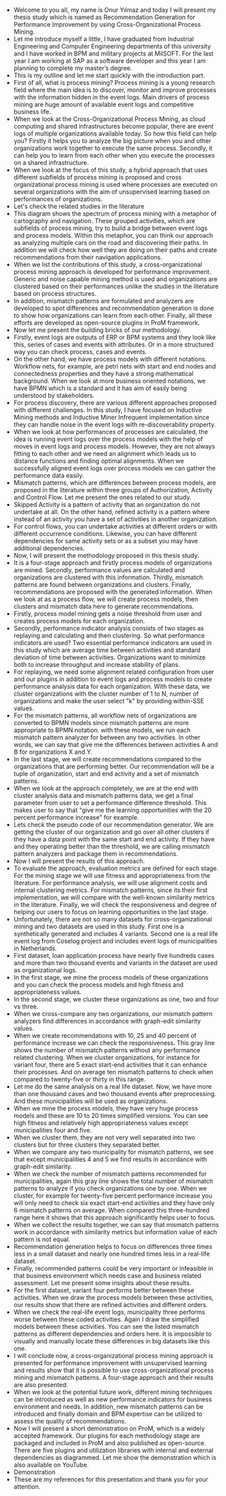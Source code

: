 * Welcome to you all, my name is Onur Yılmaz and today I will present my thesis study which is named as Recommendation Generation for Performance Improvement by using Cross-Organizational Process Mining. 
* Let me introduce myself a little, I have graduated from Industrial Engineering and Computer Engineering departments of this university and I have worked in BPM and military projects at MilSOFT. For the last year I am working at SAP as a software developer and this year I am planning to complete my master’s degree.
* This is my outline and let me start quickly with the introduction part.
* First of all, what is process mining? Process mining is a young research field where the main idea is to discover, monitor and improve processes with the information hidden in the event logs. Main drivers of process mining are huge amount of available event logs and competitive business life.
* When we look at the Cross-Organizational Process Mining, as cloud computing and shared infrastructures become popular, there are event logs of multiple organizations available today. So how this field can help you? Firstly it helps you to analyze the big picture when you and other organizations work together to execute the same process. Secondly, it can help you to learn from each other when you execute the processes on a shared infrastructure.
* When we look at the focus of this study, a hybrid approach that uses different subfields of process mining is proposed and cross organizational process mining is used where processes are executed on several organizations with the aim of unsupervised learning based on performances of organizations.
* Let's check the related studies in the literature
* This diagram shows the spectrum of process mining with a metaphor of cartography and navigation. These grouped activities, which are subfields of process mining, try to build a bridge between event logs and process models. Within this metaphor, you can think our approach as analyzing multiple cars on the road and discovering their paths. In addition we will check how well they are doing on their paths and create recommendations from their navigation applications.
* When we list the contributions of this study, a cross-organizational process mining approach is developed for performance improvement. Generic and noise capable mining method is used and organizations are clustered based on their performances unlike the studies in the literature based on process structures.
* In addition, mismatch patterns are formulated and analyzers are developed to spot differences and recommendation generation is done to show how organizations can learn from each other. Finally, all these efforts are developed as open-source plugins in ProM framework.
* Now let me present the building bricks of our methodology.
* Firstly, event logs are outputs of ERP or BPM systems and they look like this, series of cases and events with attributes. Or in a more structured way you can check process, cases and events. 
* On the other hand, we have process models with different notations. Workflow nets, for example, are petri nets with start and end nodes and connectedness properties and they have a strong mathematical background. When we look at more business oriented notations, we have BPMN which is a standard and it has aim of easily being understood by stakeholders.
* For process discovery, there are various different approaches proposed with different challenges. In this study, I have focused on Inductive Mining methods and Inductive Miner Infrequent implementation since they can handle noise in the event logs with re-discoverability property.
* When we look at how performances of processes are calculated, the idea is running event logs over the process models with the help of moves in event logs and process models. However, they are not always fitting to each other and we need an alignment which leads us to distance functions and finding optimal alignments. When we successfully aligned event logs over process models we can gather the performance data easily.
* Mismatch patterns, which are differences between process models, are proposed in the literature within three groups of Authorization, Activity and Control Flow. Let me present the ones related to our study.
* Skipped Activity is a pattern of activity that an organization do not undertake at all. On the other hand, refined activity is a pattern where instead of an activity you have a set of activities in another organization.
* For control flows, you can undertake activities at different orders or with different occurrence conditions. Likewise, you can have different dependencies for same activity sets or as a subset you may have additional dependencies.
* Now, I will present the methodology proposed in this thesis study. 
* It is a four-stage approach and firstly process models of organizations are mined. Secondly, performance values are calculated and organizations are clustered with this information. Thirdly, mismatch patterns are found between organizations and clusters. Finally, recommendations are proposed with the generated information. When we look at as a process flow, we will create process models, then clusters and mismatch data here to generate recommendations. 
* Firstly, process model mining gets a noise threshold from user and creates process models for each organization.
* Secondly, performance indicator analysis consists of two stages as replaying and calculating and then clustering. So what performance indicators are used? Two essential performance indicators are used in this study which are average time between activities and standard deviation of time between activities. Organizations want to minimize both to increase throughput and increase stability of plans.
* For replaying, we need some alignment related configuration from user and our plugins in addition to event logs and process models to create performance analysis data for each organization. With these data, we cluster organizations with the cluster number of 1 to N, number of organizations and make the user select "k" by providing within-SSE values.
* For the mismatch patterns, all workflow nets of organizations are converted to BPMN models since mismatch patterns are more appropriate to BPMN notation. with these models, we run each mismatch pattern analyzer for between any two activities. In other words, we can say that give me the differences between activities A and B for organizations X and Y.
* In the last stage, we will create recommendations compared to the organizations that are performing better. Our recommendation will be a tuple of organization, start and end activity and a set of mismatch patterns.
* When we look at the approach completely, we are at the end with cluster analysis data and mismatch patterns data, we get a final parameter from user to set a performance difference threshold. This makes user to say that "give me the learning opportunities with the 20 percent performance increase" for example.
* Lets check the pseudo code of our recommendation generator. We are getting the cluster of our organization and go over all other clusters if they have a data point with the same start and end activity. If they have and they operating better than the threshold, we are calling mismatch pattern analyzers and package them in recommendations.
* Now I will present the results of this approach. 
* To evaluate the approach, evaluation metrics are defined for each stage. For the mining stage we will use fitness and appropriateness from the literature. For performance analysis, we will use alignment costs and internal clustering metrics. For mismatch patterns, since its their first implementation, we will compare with the well-known similarity metrics in the literature. Finally, we will check the responsiveness and degree of helping our users to focus on learning opportunities in the last stage.
* Unfortunately, there are not so many datasets for cross-organizational mining and two datasets are used in this study. First one is a synthetically generated and includes 4 variants. Second one is a real life event log from Coselog project and includes event logs of municipalities in Netherlands.
* First dataset, loan application process have nearly five hundreds cases and more than two thousand events and variants in the dataset are used as organizational logs.
* In the first stage, we mine the process models of these organizations and you can check the process models and high fitness and appropriateness values.
* In the second stage, we cluster these organizations as one, two and four vs three.
* When we cross-compare any two organizations, our mismatch pattern analyzers find differences in accordance with graph-edit similarity values.
* When we create recommendations with 10, 25 and 40 percent of performance increase we can check the responsiveness. This gray line shows the number of mismatch patterns without any performance related clustering. When we cluster organizations, for instance for variant four, there are 5 exact start-end activities that it can enhance their processes. And on average ten mismatch patterns to check when compared to twenty-five or thirty in this range.
* Let me do the same analysis on a real life dataset. Now, we have more than one thousand cases and two thousand events after preprocessing. And these municipalities will be used as organizations.
* When we mine the process models, they have very huge process models and these are 10 to 20 times simplified versions. You can see high fitness and relatively high appropriateness values except municipalities four and five.
* When we cluster them, they are not very well separated into two clusters but for three clusters they separated better.
* When we compare any two municipality for mismatch patterns, we see that except municipalities 4 and 5 we find results in accordance with graph-edit similarity.
* When we check the number of mismatch patterns recommended for municipalities, again this gray line shows the total number of mismatch patterns to analyze if you check organizations one by one. When we cluster, for example for twenty-five percent performance increase you will only need to check six exact start-end activities and they have only 6 mismatch patterns on average. When compared this three-hundred range here it shows that this approach significantly helps user to focus.
* When we collect the results together, we can say that mismatch patterns work in accordance with similarity metrics but information value of each pattern is not equal.
* Recommendation generation helps to focus on differences three times less in a small dataset and nearly one hundred times less in a real-life dataset.
* Finally, recommended patterns could be very important or infeasible in that business environment which needs case and business related assessment. Let me present some insights about these results.
* For the first dataset, variant four performs better between these activities. When we draw the process models between these activities, our results show that there are refined activities and different orders. 
* When we check the real-life event logs, municipality three performs worse between these coded activities. Again I draw the simplified models between these activities. You can see the listed mismatch patterns as different dependencies and orders here. It is impossible to visually and manually locate these differences in big datasets like this one.
* I will conclude now, a cross-organizational process mining approach is presented for performance improvement with unsupervised learning and results show that it is possible to use cross-organizational process mining and mismatch patterns. A four-stage approach and their results are also presented. 
* When we look at the potential future work, different mining techniques can be introduced as well as new performance indicators for business environment and needs. In addition, new mismatch patterns can be introduced and finally domain and BPM expertise can be utilized to assess the quality of recommendations.
* Now I will present a short demonstration on ProM, which is a widely accepted framework. Our plugins for each methodology stage are packaged and included in ProM and also published as open-source. There are five plugins and utilization libraries with internal and external dependencies as diagrammed. Let me show the demonstration which is also available on YouTube.
* Demonstration
* These are my references for this presentation and thank you for your attention.
